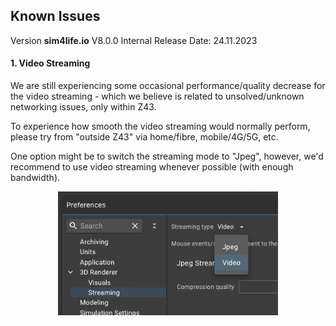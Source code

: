 ## Known Issues
Version **sim4life.io** V8.0.0
Internal Release Date: 24.11.2023

#### 1. Video Streaming

We are still experiencing some occasional performance/quality decrease for the video streaming - which we believe is related to unsolved/unknown networking issues, only within Z43.

To experience how smooth the video streaming would normally perform, please try from "outside Z43" via home/fibre, mobile/4G/5G, etc.

One option might be to switch the streaming mode to "Jpeg", however, we'd recommend to use video streaming whenever possible (with enough bandwidth).

<p align="center">
  <img width="70%" src="assets/videostream.png">
</p>
